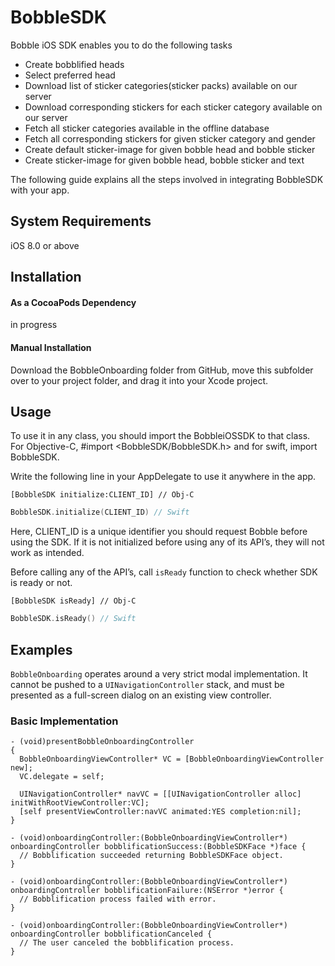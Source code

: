 # BobbleSDK

Bobble iOS SDK enables you to do the following tasks
* Create bobblified heads
* Select preferred head
* Download list of sticker categories(sticker packs) available on our server
* Download corresponding stickers for each sticker category available on our server
* Fetch all sticker categories available in the offline database
* Fetch all corresponding stickers for given sticker category and gender
* Create default sticker-image for given bobble head and bobble sticker
* Create sticker-image for given bobble head, bobble sticker and text

The following guide explains all the steps involved in integrating BobbleSDK with your app.

## System Requirements
iOS 8.0 or above

## Installation

#### As a CocoaPods Dependency
in progress
#### Manual Installation

Download the BobbleOnboarding folder from GitHub, move this subfolder over to your project folder, and drag it into your Xcode project.

## Usage

To use it in any class, you should import the BobbleiOSSDK to that class. For Objective-C, #import <BobbleSDK/BobbleSDK.h> and for swift, import BobbleSDK.

Write the following line in your AppDelegate to use it anywhere in the app.

```objc
[BobbleSDK initialize:CLIENT_ID] // Obj-C
```
```swift
BobbleSDK.initialize(CLIENT_ID) // Swift
```

Here, CLIENT_ID is a unique identifier you should request Bobble before using the SDK. If it is not initialized before using any of its API’s,
they will not work as intended.

Before calling any of the API’s, call `isReady` function to check whether SDK is ready or not.
```objc
[BobbleSDK isReady] // Obj-C
```
```swift
BobbleSDK.isReady() // Swift
```

## Examples
`BobbleOnboarding` operates around a very strict modal implementation. It cannot be pushed to a `UINavigationController` stack, and must be presented as a full-screen dialog on an existing view controller.

### Basic Implementation
```objc
- (void)presentBobbleOnboardingController 
{
  BobbleOnboardingViewController* VC = [BobbleOnboardingViewController new];
  VC.delegate = self;

  UINavigationController* navVC = [[UINavigationController alloc] initWithRootViewController:VC];
  [self presentViewController:navVC animated:YES completion:nil];
}

- (void)onboardingController:(BobbleOnboardingViewController*) onboardingController bobblificationSuccess:(BobbleSDKFace *)face {
  // Bobblification succeeded returning BobbleSDKFace object.
}

- (void)onboardingController:(BobbleOnboardingViewController*) onboardingController bobblificationFailure:(NSError *)error {
  // Bobblification process failed with error.
}

- (void)onboardingController:(BobbleOnboardingViewController*) onboardingController bobblificationCanceled {
  // The user canceled the bobblification process.
}
```

